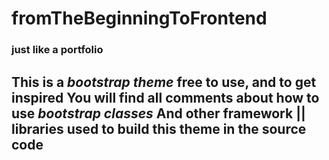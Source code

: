 # fromTheBeginningToFrontend
### just like a portfolio 

This is a ***bootstrap theme*** free to use, and to get inspired
You will find all comments about how to use ***bootstrap classes*** 
And other framework || libraries used to build this theme in the source code
---

